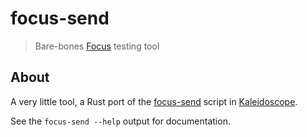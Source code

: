 # focus-send

> Bare-bones [Focus][focus] testing tool

 [focus]: https://kaleidoscope.readthedocs.io/en/latest/plugins/Kaleidoscope-FocusSerial.html

## About

A very little tool, a Rust port of the [focus-send][focus-send] script in [Kaleidoscope][kaleidoscope].

 [focus-send]: https://github.com/keyboardio/Kaleidoscope/tree/master/bin
 [kaleidoscope]: https://github.com/keyboardio/Kaleidoscope

See the `focus-send --help` output for documentation.
